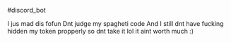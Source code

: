 #discord_bot

I jus mad dis fofun
Dnt judge my spagheti code
And I still dnt have fucking hidden my token propperly so dnt 
take it lol it aint worth much :)
